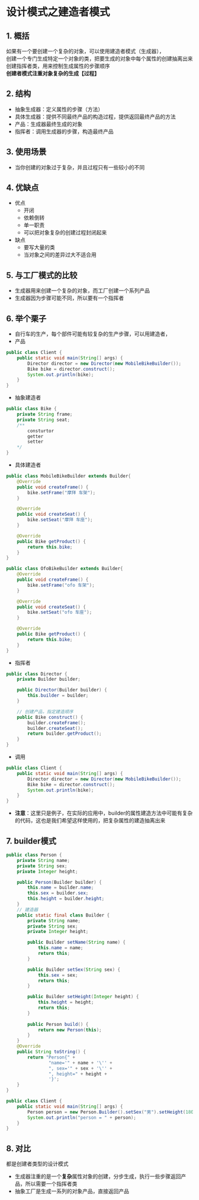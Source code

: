 # 设计模式之建造者模式

## 1. 概括

如果有一个要创建一个复杂的对象，可以使用建造者模式（生成器），  
创建一个专门生成特定一个对象的类，把要生成的对象中每个属性的创建抽离出来  
创建指挥者类，用来控制生成属性的步骤顺序  
**创建者模式注重对象复杂的生成【过程】**

## 2. 结构

* 抽象生成器：定义属性的步骤（方法）
* 具体生成器：提供不同最终产品的构造过程，提供返回最终产品的方法
* 产品：生成器最终生成的对象
* 指挥者：调用生成器的步骤，构造最终产品

## 3. 使用场景

* 当你创建的对象过于复杂，并且过程只有一些较小的不同

## 4. 优缺点
* 优点
	*  开闭
	* 依赖倒转
	* 单一职责
	* 可以把对象复杂的创建过程封闭起来
* 缺点
	* 要写大量的类
	* 当对象之间的差异过大不适合用

## 5. 与工厂模式的比较

* 生成器用来创建一个复杂的对象，而工厂创建一个系列产品
* 生成器因为步骤可能不同，所以要有一个指挥者

## 6. 举个栗子

* 自行车的生产，每个部件可能有较复杂的生产步骤，可以用建造者，
* 产品

```java
public class Client {
    public static void main(String[] args) {
        Director director = new Director(new MobileBikeBuilder());
        Bike bike = director.construct();
        System.out.println(bike);
    }
}
```

* 抽象建造者

```java
public class Bike {
    private String frame;
    private String seat;
	/**
		consturtor
		getter
		setter
	*/
}

```

* 具体建造者

```java
public class MobileBikeBuilder extends Builder{
    @Override
    public void createFrame() {
        bike.setFrame("摩拜 车架");
    }

    @Override
    public void createSeat() {
        bike.setSeat("摩拜 车座");
    }

    @Override
    public Bike getProduct() {
        return this.bike;
    }
}
```

```java
public class OfoBikeBuilder extends Builder{
    @Override
    public void createFrame() {
        bike.setFrame("ofo 车架");
    }

    @Override
    public void createSeat() {
        bike.setSeat("ofo 车座");
    }

    @Override
    public Bike getProduct() {
        return this.bike;
    }
}
```

* 指挥者

```java
public class Director {
    private Builder builder;

    public Director(Builder builder) {
        this.builder = builder;
    }

    // 创建产品，指定建造顺序
    public Bike construct() {
        builder.createFrame();
        builder.createSeat();
        return builder.getProduct();
    }
}
```

* 调用

```java
public class Client {
    public static void main(String[] args) {
        Director director = new Director(new MobileBikeBuilder());
        Bike bike = director.construct();
        System.out.println(bike);
    }
}
```

* **注意**：这里只是例子，在实际的应用中，builder的属性建造方法中可能有复杂的代码，这也是我们希望这样使用的，把复杂属性的建造抽离出来

## 7. builder模式

```java
public class Person {
    private String name;
    private String sex;
    private Integer height;

    public Person(Builder builder) {
        this.name = builder.name;
        this.sex = builder.sex;
        this.height = builder.height;
    }
	// 建造器
    public static final class Builder {
        private String name;
        private String sex;
        private Integer height;

        public Builder setName(String name) {
            this.name = name;
            return this;
        }

        public Builder setSex(String sex) {
            this.sex = sex;
            return this;
        }

        public Builder setHeight(Integer height) {
            this.height = height;
            return this;
        }
        
        public Person build() {
            return new Person(this);
        }
    }
    @Override
    public String toString() {
        return "Person{" +
                "name='" + name + '\'' +
                ", sex='" + sex + '\'' +
                ", height=" + height +
                '}';
    }
}
```

```java
public class Client {
    public static void main(String[] args) {
        Person person = new Person.Builder().setSex("男").setHeight(180).setName("张三").build();
        System.out.println("person = " + person);
    }
}
```

## 8. 对比

都是创建者类型的设计模式

* 生成器注重的是一个**复杂**属性对象的创建，分步生成，执行一些步骤返回产品，所以需要一个指挥者类
* 抽象工厂是生成一系列的对象产品，直接返回产品